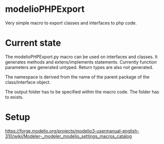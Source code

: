 # modelioPHPExport
Very simple macro to export classes and interfaces to php code.

# Current state
The modelioPHPExport.py macro can be used on interfaces and classes. It generates methods and extens/implements statements. 
Currently function parameters are generated untyped. Return types are also not generated.

The namespace is derived from the name of the parent package of the class/interface object.

The output folder has to be specified within the macro code. The folder has to exists.

# Setup
https://forge.modelio.org/projects/modelio3-usermanual-english-310/wiki/Modeler-_modeler_modelio_settings_macros_catalog
